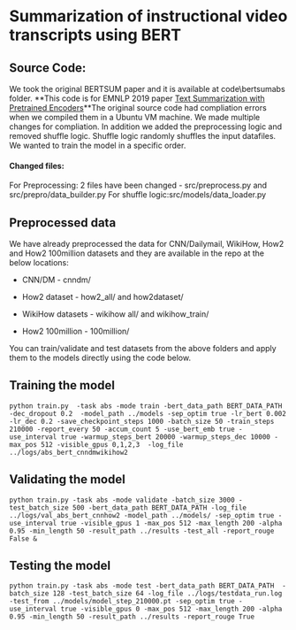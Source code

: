 # Summarization of instructional video transcripts using BERT

## Source Code:

We took the original BERTSUM paper and it is available at code\bertsumabs folder. **This code is for EMNLP 2019 paper [Text Summarization with Pretrained Encoders](https://arxiv.org/abs/1908.08345)**The original source code had compliation errors when we compiled them in a Ubuntu VM machine. We made multiple changes for compliation. In addition we added the preprocessing logic and removed shuffle logic. Shuffle logic randomly shuffles the input datafiles. We wanted to train the model in a specific order.

#### Changed files:
For Preprocessing:
2 files have been changed - src/preprocess.py and src/prepro/data_builder.py
For shuffle logic:src/models/data_loader.py

## Preprocessed data
We have already preprocessed the data for CNN/Dailymail, WikiHow, How2 and How2 100million datasets and they are available in the repo at the below locations:

* CNN/DM - cnndm/

* How2 dataset - how2_all/ and how2dataset/

* WikiHow datasets - wikihow all/ and wikihow_train/

* How2 100million - 100million/

You can train/validate and test datasets from the above folders and apply them to the models directly using the code below.

## Training the model
```
python train.py  -task abs -mode train -bert_data_path BERT_DATA_PATH -dec_dropout 0.2  -model_path ../models -sep_optim true -lr_bert 0.002 -lr_dec 0.2 -save_checkpoint_steps 1000 -batch_size 50 -train_steps 210000 -report_every 50 -accum_count 5 -use_bert_emb true -use_interval true -warmup_steps_bert 20000 -warmup_steps_dec 10000 -max_pos 512 -visible_gpus 0,1,2,3  -log_file ../logs/abs_bert_cnndmwikihow2
```
## Validating the model
```
python train.py -task abs -mode validate -batch_size 3000 -test_batch_size 500 -bert_data_path BERT_DATA_PATH -log_file ../logs/val_abs_bert_cnnhow2 -model_path ../models/ -sep_optim true -use_interval true -visible_gpus 1 -max_pos 512 -max_length 200 -alpha 0.95 -min_length 50 -result_path ../results -test_all -report_rouge False &
```

## Testing the model
```
python train.py -task abs -mode test -bert_data_path BERT_DATA_PATH  -batch_size 128 -test_batch_size 64 -log_file ../logs/testdata_run.log  -test_from ../models/model_step_210000.pt -sep_optim true -use_interval true -visible_gpus 0 -max_pos 512 -max_length 200 -alpha 0.95 -min_length 50 -result_path ../results -report_rouge True
```


